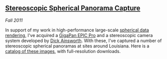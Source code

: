 ## [Stereoscopic Spherical Panorama Capture][panorama]

*Fall 2011*

In support of my work in high-performance large-scale [spherical data rendering][panoview], I've acquired a [GigaPan EPIC Pro][gigapan] and a stereoscopic camera system developed by [Dick Ainsworth][ainsworth]. With these, I've captured a number of stereoscopic spherical panoramas at sites around Louisiana. Here is a [catalog of these images][panorama], with full-resolution downloads.

[panorama]:  research/panorama/index.html
[panoview]:  #panoview
[gigapan]:   http://gigapan.org/cms/shop/epic-pro
[ainsworth]: http://www.qwerty.com/Environmental_Imaging/Index.html
